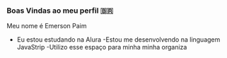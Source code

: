 ###  Boas Vindas ao meu perfil 🇧🇷

Meu nome é Emerson Paim

- Eu estou estudando na Alura
-Estou me desenvolvendo na linguagem JavaStrip
-Utilizo esse espaço para minha minha organiza

